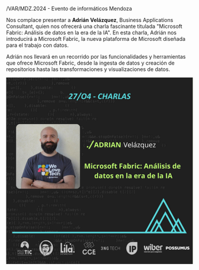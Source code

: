 /VAR/MDZ.2024 - Evento de informáticos Mendoza

Nos complace presentar a **Adrián Velázquez**, Business Applications Consultant, quien nos ofrecerá una charla fascinante titulada "Microsoft Fabric: Análisis de datos en la era de la IA". En esta charla, Adrián nos introducirá a Microsoft Fabric, la nueva plataforma de Microsoft diseñada para el trabajo con datos.

Adrián nos llevará en un recorrido por las funcionalidades y herramientas que ofrece Microsoft Fabric, desde la ingesta de datos y creación de repositorios hasta las transformaciones y visualizaciones de datos.

<img src="AdrianVelazquez.jpeg" alt="AdrianVelazquez" />